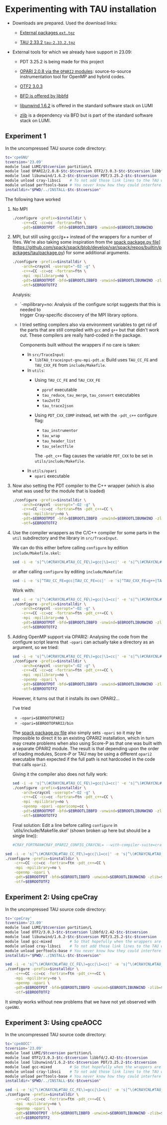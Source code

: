 # Experimenting with TAU installation


-   Downloads are prepared. Used the download links:
    
    -   [External packages `ext.tgz`](http://tau.uoregon.edu/ext.tgz)
    
    -   [TAU 2.33.2 `tau-2.33.2.tgz`](https://www.cs.uoregon.edu/research/tau/tau_releases/tau-2.33.2.tar.gz)
    
-   External tools for which we already have support in 23.09:

    -   PDT 3.25.2 is being made for this project

    -   [OPARI 2.0.8 via the `OPARI2` modules](https://lumi-supercomputer.github.io/LUMI-EasyBuild-docs/o/OPARI2/):
        source-to-source instrumentation tool for OpenMP and hybrid codes.
    
    -   [OTF2 3.0.3](https://lumi-supercomputer.github.io/LUMI-EasyBuild-docs/o/OTF2/)
    
    -   [BFD is offered by libbfd](https://lumi-supercomputer.github.io/LUMI-EasyBuild-docs/l/libbfd/)
    
    -   [libunwind 1.6.2](https://lumi-supercomputer.github.io/LUMI-EasyBuild-docs/l/libunwind/) 
        is offered in the standard software stack on LUMI

    -   [zlib](https://lumi-supercomputer.github.io/LUMI-EasyBuild-docs/z/zlib/)
        is a dependency via BFD but is part of the standard software stack on LUMI.
    
    
## Experiment 1

In the uncompressed TAU source code directory:

```bash
tc='cpeGNU'
tcversion='23.09'
module load LUMI/$tcversion partition/L
module load OPARI2/2.0.8-$tc-$tcversion OTF2/3.0.3-$tc-$tcversion libbfd/2.42-$tc-$tcversion
module load libunwind/1.6.2-$tc-$tcversion PDT/3.25.2-$tc-$tcversion
module unload cray-libsci    # To not add those link lines to the TAU wrappers
module unload perftools-base # You never know how they could interfere with TAU...
installdir="$PWD/../INSTALL-$tc-$tcversion"
```

The following have worked

1.  No MPI

    ```bash
    ./configure -prefix=$installdir \
        -c++=CC -cc=cc -fortran=ftn \
        -pdt=$EBROOTPDT -bfd=$EBROOTLIBBFD -unwind=$EBROOTLIBUNWIND
    ```

2.  MPI, but still using gcc/g++ instead of the wrappers for a number of files.
    We're also taking some inspiration from the
    [spack package.py file]([)](https://github.com/spack/spack/blob/develop/var/spack/repos/builtin/packages/tau/package.py)
    for some additional arguments.

    ```bash
    ./configure -prefix=$installdir \
        -arch=craycnl -useropt="-O2 -g" \
        -c++=CC -cc=cc -fortran=ftn \
        -mpi -mpilibrary=no \
        -pdt=$EBROOTPDT -bfd=$EBROOTLIBBFD -unwind=$EBROOTLIBUNWIND -zlib=$EBROOTZLIB \
        -otf=$EBROOTOTF2
    ```

    Analysis:

    -  `-mpilibrary=no: Analysis of the configure script suggests that this is needed to  
       trigger Cray-specific discovery of the MPI library options.

    -   I tried setting compilers also via environment variables to get rid of the parts that
        are still compiled with `gcc` and `g++` but that didn't work out. These compilers are
        really hard-coded in the package.

        Components built without the wrappers if no care is taken:

        -   In `src/TraceInput`:
            -   `libTAU_traceinput-gnu-mpi-pdt.a`: Build uses `TAU_CC_FE` and `TAU_CXX_FE` 
                from `include/Makefile`.
        -   In `utils`:
            -   Using `TAU_CC_FE` and `TAU_CXX_FE` 
                -   `pprof` executable
                -   `tau_reduce`, `tau_merge`, `tau_convert`  executables
                -   `tau2otf2`
                -   `tau_trace2json`
            -   Using `PDT_CXX_COMP` instead, set with the `-pdt_c++` configure flag:
                -   `tau_instrumentor`
                -   `tau_wrap`
                -   `tau_header_list`
                -   `tau_selectfile`

                The `-pdt_c++` flag causes the variable `PDT_CXX` to be set in `utils/include/Makefile`.
        -   In `utils/opari`
            -   `opari` executable


3.  Now also setting the PDT compiler to the C++ wrapper (which is also what was used for the module
    that is loaded)

    ```bash
    ./configure -prefix=$installdir \
        -arch=craycnl -useropt="-O2 -g" \
        -c++=CC -cc=cc -fortran=ftn -pdt_c++=CC \
        -mpi -mpilibrary=no \
        -pdt=$EBROOTPDT -bfd=$EBROOTLIBBFD -unwind=$EBROOTLIBUNWIND -zlib=$EBROOTZLIB \
        -otf=$EBROOTOTF2
    ```

4.  Use the compiler wrappers as the C/C++ compiler for some parts in the `util` subdirectory
    and the library in `src/TraceInput`.

    We can do this either before calling `configure` by edition `include/Makefile.skel`: 

    ```bash
    sed -i -e 's|^\(#CRAYCNL#TAU_CC_FE\)=gcc|\1=cc|' -e 's|^\(#CRAYCNL#TAU_CXX_FE\)=g++|\1=CC|' include/Makefile.skel
    ```

    or after calling `configure` by editing `include/Makefile`: 

    ```bash
    sed -i -e 's|^TAU_CC_FE=gcc|TAU_CC_FE=cc|' -e 's|^TAU_CXX_FE=g++|TAU_CXX_FE=CC|' include/Makefile
    ```

    Work with:

    ```bash
    sed -i -e 's|^\(#CRAYCNL#TAU_CC_FE\)=gcc|\1=cc|' -e 's|^\(#CRAYCNL#TAU_CXX_FE\)=g++|\1=CC|' include/Makefile.skel
    ./configure -prefix=$installdir \
        -arch=craycnl -useropt="-O2 -g" \
        -c++=CC -cc=cc -fortran=ftn -pdt_c++=CC \
        -mpi -mpilibrary=no \
        -pdt=$EBROOTPDT -bfd=$EBROOTLIBBFD -unwind=$EBROOTLIBUNWIND -zlib=$EBROOTZLIB \
        -otf=$EBROOTOTF2
    ```

5.  Adding OpenMP support via OPARI2: Analysing the code from the configure script learns that 
    `-opari` can actually take a directory as an argument, so we tried:
        
    ```bash
    sed -i -e 's|^\(#CRAYCNL#TAU_CC_FE\)=gcc|\1=cc|' -e 's|^\(#CRAYCNL#TAU_CXX_FE\)=g++|\1=CC|' include/Makefile.skel
    ./configure -prefix=$installdir \
        -arch=craycnl -useropt="-O2 -g" \
        -c++=CC -cc=cc -fortran=ftn -pdt_c++=CC \
        -mpi -mpilibrary=no \
        -openmp -opari \
        -pdt=$EBROOTPDT -bfd=$EBROOTLIBBFD -unwind=$EBROOTLIBUNWIND -zlib=$EBROOTZLIB \
        -otf=$EBROOTOTF2
    ```

    However, it turns out that it installs its own OPARI2...

    I've tried

    -   `-opari=$EBROOTOPARI2`
    -   `-opari=$EBROOTOPARI2/bin`
  
    The [spack package.py file](https://github.com/spack/spack/blob/develop/var/spack/repos/builtin/packages/tau/package.py)
    also simply sets `-opari` so it may be impossible to direct it to an existing OPARI2 installation, which in 
    turn may create problems when also using Score-P as that one was built with a separate OPARI2 module.
    The result is that depending upon the order of loading modules, Score-P or TAU may be using a different 
    `opari2` executable than expected if the full path is not hardcoded in the code that calls `opari2`.

    Giving it the compiler also does not fully work:

    ```bash
    sed -i -e 's|^\(#CRAYCNL#TAU_CC_FE\)=gcc|\1=cc|' -e 's|^\(#CRAYCNL#TAU_CXX_FE\)=g++|\1=CC|' include/Makefile.skel
    ./configure -prefix=$installdir \
        -arch=craycnl -useropt="-O2 -g" \
        -c++=CC -cc=cc -fortran=ftn -pdt_c++=CC \
        -mpi -mpilibrary=no \
        -openmp -opari -oparicomp=cc \
        -pdt=$EBROOTPDT -bfd=$EBROOTLIBBFD -unwind=$EBROOTLIBUNWIND -zlib=$EBROOTZLIB \
        -otf=$EBROOTOTF2
    ```

    Final solution: Edit a line before calling `configure` in `utils/include/Makefile.skel' (shown broken up here
    but should be a single line)): 

    ```bash
    #CRAY_FORTRAN#CRAY_OPARI2_CONFIG_CRAYCNL= --with-compiler-suite=cray CXXFLAGS_FOR_BUILD="-O2 -g" CC_FOR_BUILD=cc CXX_FOR_BUILD=CC FC_FOR_BUILD=ftn FFLAGS_FOR_BUILD="-O2 -g" FC=ftn FCFLAGS_FOR_BUILD="-O2 -g" LIBS_FOR_BUILD= F77=ftn MPIF77=ftn CC=cc CXX=CC MPICXX=CC MPIFC=ftn CPPFLAGS_FOR_BUILD= CFLAGS_FOR_BUILD="-O2 -g" LDFLAGS_FOR_BUILD= MPICC=cc --enable-shared ac_scorep_platform=cray ac_scorep_platform_data_provided=yes ac_scorep_cross_compiling=yes --cache-file=/dev/null --srcdir=.. #ENDIF#
    ```



```bash
sed -i -e 's|^\(#CRAYCNL#TAU_CC_FE\)=gcc|\1=cc|' -e 's|^\(#CRAYCNL#TAU_CXX_FE\)=g++|\1=CC|' include/Makefile.skel
./configure -prefix=$installdir \
    -c++=CC -cc=cc -fortran=ftn -pdt_c++=CC \
    -mpi -mpilibrary=no \
    -openmp -opari \
    -pdt=$EBROOTPDT -bfd=$EBROOTLIBBFD -unwind=$EBROOTLIBUNWIND -zlib=$EBROOTZLIB \
    -otf=$EBROOTOTF2
```



## Experiment 2: Using cpeCray

In the uncompressed TAU source code directory:

```bash
tc='cpeCray'
tcversion='23.09'
module load LUMI/$tcversion partition/L
module load OTF2/3.0.3-$tc-$tcversion libbfd/2.42-$tc-$tcversion
module load libunwind/1.6.2-$tc-$tcversion PDT/3.25.2-$tc-$tcversion
module load gcc-mixed        # So that hopefully when the wrappers are not detected, a recent version of gcc would be used.
module unload cray-libsci    # To not add those link lines to the TAU wrappers
module unload perftools-base # You never know how they could interfere with TAU...
installdir="$PWD/../INSTALL-$tc-$tcversion"
```

```bash
sed -i -e 's|^\(#CRAYCNL#TAU_CC_FE\)=gcc|\1=cc|' -e 's|^\(#CRAYCNL#TAU_CXX_FE\)=g++|\1=CC|' include/Makefile.skel
./configure -prefix=$installdir \
    -c++=CC -cc=cc -fortran=ftn -pdt_c++=CC \
    -mpi -mpilibrary=no \
    -openmp -opari \
    -pdt=$EBROOTPDT -bfd=$EBROOTLIBBFD -unwind=$EBROOTLIBUNWIND -zlib=$EBROOTZLIB \
    -otf=$EBROOTOTF2
```

It simply works without new problems that we have not yet observed with `cpeGNU`.



## Experiment 3: Using cpeAOCC

In the uncompressed TAU source code directory:

```bash
tc='cpeAOCC'
tcversion='23.09'
module load LUMI/$tcversion partition/L
module load OTF2/3.0.3-$tc-$tcversion libbfd/2.42-$tc-$tcversion
module load libunwind/1.6.2-$tc-$tcversion PDT/3.25.2-$tc-$tcversion
module load gcc-mixed        # So that hopefully when the wrappers are not detected, a recent version of gcc would be used.
module unload cray-libsci    # To not add those link lines to the TAU wrappers
module unload perftools-base # You never know how they could interfere with TAU...
installdir="$PWD/../INSTALL-$tc-$tcversion"
```

```bash
sed -i -e 's|^\(#CRAYCNL#TAU_CC_FE\)=gcc|\1=cc|' -e 's|^\(#CRAYCNL#TAU_CXX_FE\)=g++|\1=CC|' include/Makefile.skel
./configure -prefix=$installdir \
    -c++=CC -cc=cc -fortran=ftn -pdt_c++=CC \
    -mpi -mpilibrary=no \
    -openmp -opari \
    -pdt=$EBROOTPDT -bfd=$EBROOTLIBBFD -unwind=$EBROOTLIBUNWIND -zlib=$EBROOTZLIB \
    -otf=$EBROOTOTF2
```

